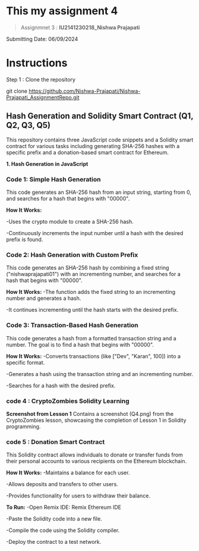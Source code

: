 # This my assignment 4

>Assignmnet 3 : **IU2141230218_Nishwa Prajapati**

Submitting Date: 06/09/2024

# Instructions
Step 1 : Clone the repository

git clone  https://github.com/Nishwa-Prajapati/Nishwa-Prajapati_AssignmentRepo.git

## Hash Generation and Solidity Smart Contract (Q1, Q2, Q3, Q5)

This repository contains three JavaScript code snippets and a Solidity smart contract for various tasks including generating SHA-256 hashes with a specific prefix and a donation-based smart contract for Ethereum.

**1. Hash Generation in JavaScript**

### Code 1: Simple Hash Generation

This code generates an SHA-256 hash from an input string, starting from 0, and searches for a hash that begins with "00000".

**How It Works:**

-Uses the crypto module to create a SHA-256 hash.

-Continuously increments the input number until a hash with the desired prefix is found.

### Code 2: Hash Generation with Custom Prefix

This code generates an SHA-256 hash by combining a fixed string ("nishwaprajapati01") with an incrementing number, and searches for a hash that begins with "00000".

**How It Works:**
-The function adds the fixed string to an incrementing number and generates a hash.

-It continues incrementing until the hash starts with the desired prefix.

### Code 3: Transaction-Based Hash Generation

This code generates a hash from a formatted transaction string and a number. The goal is to find a hash that begins with "00000".

**How It Works:**
-Converts transactions (like ["Dev", "Karan", 100]) into a specific format.

-Generates a hash using the transaction string and an incrementing number.

-Searches for a hash with the desired prefix.

### code 4 : CryptoZombies Solidity Learning

**Screenshot from Lesson 1**
Contains a screenshot (Q4.png) from the CryptoZombies lesson, showcasing the completion of Lesson 1 in Solidity programming.

### code 5 : Donation Smart Contract

This Solidity contract allows individuals to donate or transfer funds from their personal accounts to various recipients on the Ethereum blockchain.

**How It Works:**
-Maintains a balance for each user.

-Allows deposits and transfers to other users.

-Provides functionality for users to withdraw their balance.

**To Run:**
-Open Remix IDE: Remix Ethereum IDE

-Paste the Solidity code into a new file.

-Compile the code using the Solidity compiler.

-Deploy the contract to a test network.




